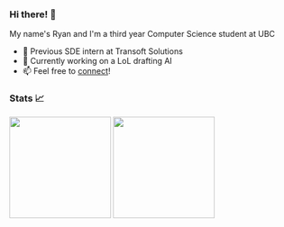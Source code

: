 ### Hi there! 👋

My name's Ryan and I'm a third year Computer Science student at UBC

 - 🌱 Previous SDE intern at Transoft Solutions
 - 🧪 Currently working on a LoL drafting AI
 - 📫 Feel free to [connect](https://www.linkedin.com/in/ryan-tan-03157b239/)!

### Stats 📈

<div style = "float: left" >
<img height = "180px" src="https://github-readme-stats.vercel.app/api/?username=ryn5&theme=vue-dark&count_private=true" /> 
<img height = "180px" src="https://github-readme-stats.vercel.app/api/top-langs/?username=ryn5&theme=vue-dark&layout=compact" />

<!--
**ryn5/ryn5** is a ✨ _special_ ✨ repository because its `README.md` (this file) appears on your GitHub profile.

Here are some ideas to get you started:

- 🔭 I’m currently working on ...
- 🌱 I’m currently learning ...
- 👯 I’m looking to collaborate on ...
- 🤔 I’m looking for help with ...
- 💬 Ask me about ...
- 📫 How to reach me: ...
- 😄 Pronouns: ...
- ⚡ Fun fact: ...
-->
